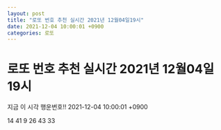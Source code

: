 ```yaml
---
layout: post
title: "로또 번호 추천 실시간 2021년 12월04일19시"
date: 2021-12-04 10:00:01 +0900
categories: 로또
---
```


# 로또 번호 추천 실시간 2021년 12월04일19시

지금 이 시각 행운번호!! 2021-12-04 10:00:01 +0900

 14  41  9  26  43  33 


